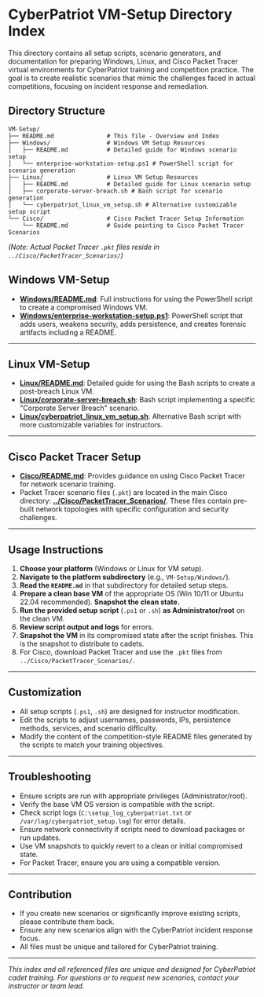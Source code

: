 # CyberPatriot VM-Setup Directory Index

This directory contains all setup scripts, scenario generators, and documentation for preparing Windows, Linux, and Cisco Packet Tracer virtual environments for CyberPatriot training and competition practice. The goal is to create realistic scenarios that mimic the challenges faced in actual competitions, focusing on incident response and remediation.

## Directory Structure

```
VM-Setup/
├── README.md               # This file - Overview and Index
├── Windows/                # Windows VM Setup Resources
│   ├── README.md           # Detailed guide for Windows scenario setup
│   └── enterprise-workstation-setup.ps1 # PowerShell script for scenario generation
├── Linux/                  # Linux VM Setup Resources
│   ├── README.md           # Detailed guide for Linux scenario setup
│   ├── corporate-server-breach.sh # Bash script for scenario generation
│   └── cyberpatriot_linux_vm_setup.sh # Alternative customizable setup script
└── Cisco/                  # Cisco Packet Tracer Setup Information
    └── README.md           # Guide pointing to Cisco Packet Tracer Scenarios
```
*(Note: Actual Packet Tracer `.pkt` files reside in `../Cisco/PacketTracer_Scenarios/`)*

## Windows VM-Setup

-   **[Windows/README.md](Windows/README.md)**: Full instructions for using the PowerShell script to create a compromised Windows VM.
-   **[Windows/enterprise-workstation-setup.ps1](Windows/enterprise-workstation-setup.ps1)**: PowerShell script that adds users, weakens security, adds persistence, and creates forensic artifacts including a README.

---

## Linux VM-Setup

-   **[Linux/README.md](Linux/README.md)**: Detailed guide for using the Bash scripts to create a post-breach Linux VM.
-   **[Linux/corporate-server-breach.sh](Linux/corporate-server-breach.sh)**: Bash script implementing a specific "Corporate Server Breach" scenario.
-   **[Linux/cyberpatriot_linux_vm_setup.sh](Linux/cyberpatriot_linux_vm_setup.sh)**: Alternative Bash script with more customizable variables for instructors.

---

## Cisco Packet Tracer Setup

-   **[Cisco/README.md](Cisco/README.md)**: Provides guidance on using Cisco Packet Tracer for network scenario training.
-   Packet Tracer scenario files (`.pkt`) are located in the main Cisco directory: **[../Cisco/PacketTracer_Scenarios/](../Cisco/PacketTracer_Scenarios/)**. These files contain pre-built network topologies with specific configuration and security challenges.

---

## Usage Instructions

1.  **Choose your platform** (Windows or Linux for VM setup).
2.  **Navigate to the platform subdirectory** (e.g., `VM-Setup/Windows/`).
3.  **Read the `README.md`** in that subdirectory for detailed setup steps.
4.  **Prepare a clean base VM** of the appropriate OS (Win 10/11 or Ubuntu 22.04 recommended). **Snapshot the clean state.**
5.  **Run the provided setup script** (`.ps1` or `.sh`) **as Administrator/root** on the clean VM.
6.  **Review script output and logs** for errors.
7.  **Snapshot the VM** in its compromised state after the script finishes. This is the snapshot to distribute to cadets.
8.  For Cisco, download Packet Tracer and use the `.pkt` files from `../Cisco/PacketTracer_Scenarios/`.

---

## Customization

-   All setup scripts (`.ps1`, `.sh`) are designed for instructor modification.
-   Edit the scripts to adjust usernames, passwords, IPs, persistence methods, services, and scenario difficulty.
-   Modify the content of the competition-style README files generated by the scripts to match your training objectives.

---

## Troubleshooting

-   Ensure scripts are run with appropriate privileges (Administrator/root).
-   Verify the base VM OS version is compatible with the script.
-   Check script logs (`C:\setup_log_cyberpatriot.txt` or `/var/log/cyberpatriot_setup.log`) for error details.
-   Ensure network connectivity if scripts need to download packages or run updates.
-   Use VM snapshots to quickly revert to a clean or initial compromised state.
-   For Packet Tracer, ensure you are using a compatible version.

---

## Contribution

-   If you create new scenarios or significantly improve existing scripts, please contribute them back.
-   Ensure any new scenarios align with the CyberPatriot incident response focus.
-   All files must be unique and tailored for CyberPatriot training.

---

*This index and all referenced files are unique and designed for CyberPatriot cadet training. For questions or to request new scenarios, contact your instructor or team lead.*
